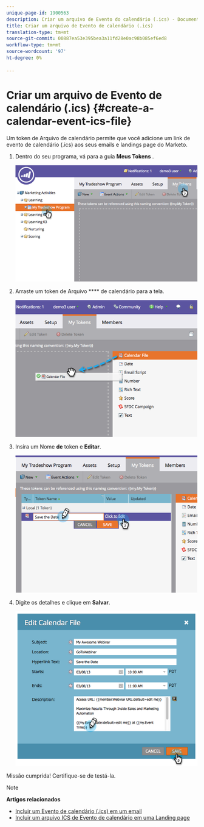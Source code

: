 ```yaml
---
unique-page-id: 1900563
description: Criar um arquivo de Evento do calendário (.ics) - Documentos do marketing - Documentação do produto
title: Criar um arquivo de Evento de calendário (.ics)
translation-type: tm+mt
source-git-commit: 00887ea53e395bea3a11fd28e0ac98b085ef6ed8
workflow-type: tm+mt
source-wordcount: '97'
ht-degree: 0%

---
```



# Criar um arquivo de Evento de calendário (.ics) {#create-a-calendar-event-ics-file}

Um token de Arquivo de calendário permite que você adicione um link de evento de calendário (.ics) aos seus emails e landings page do Marketo.

1. Dentro do seu programa, vá para a guia **Meus Tokens** .

   ![](assets/image2014-9-11-15-3a33-3a27.png)

1. Arraste um token de Arquivo **** de calendário para a tela.

   ![](assets/image2014-9-11-15-3a34-3a0.png)

1. Insira um Nome **de** token e **Editar**.

   ![](assets/image2014-9-11-15-3a34-3a10.png)

1. Digite os detalhes e clique em **Salvar**.

   ![](assets/image2014-9-11-15-3a34-3a16.png)

Missão cumprida! Certifique-se de testá-la.

>[!NOTE]
>
>**Artigos relacionados**
>
>* [Incluir um Evento de calendário (.ics) em um email](include-a-calendar-event-ics-in-an-email.md)
>* [Incluir um arquivo ICS de Evento de calendário em uma Landing page](../../../../product-docs/demand-generation/landing-pages/personalizing-landing-pages/include-a-calendar-event-ics-file-in-a-landing-page.md)

>



